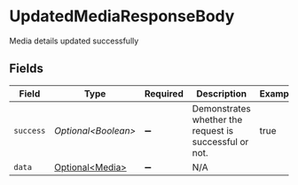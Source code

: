 # UpdatedMediaResponseBody

Media details updated successfully


## Fields

| Field                                                  | Type                                                   | Required                                               | Description                                            | Example                                                |
| ------------------------------------------------------ | ------------------------------------------------------ | ------------------------------------------------------ | ------------------------------------------------------ | ------------------------------------------------------ |
| `success`                                              | *Optional\<Boolean>*                                   | :heavy_minus_sign:                                     | Demonstrates whether the request is successful or not. | true                                                   |
| `data`                                                 | [Optional\<Media>](../../models/components/Media.md)   | :heavy_minus_sign:                                     | N/A                                                    |                                                        |